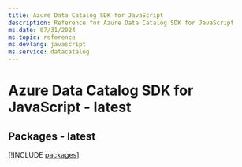 ```yaml
---
title: Azure Data Catalog SDK for JavaScript
description: Reference for Azure Data Catalog SDK for JavaScript
ms.date: 07/31/2024
ms.topic: reference
ms.devlang: javascript
ms.service: datacatalog
---
```

# Azure Data Catalog SDK for JavaScript - latest
## Packages - latest
[!INCLUDE [packages](data-catalog-index.md)]